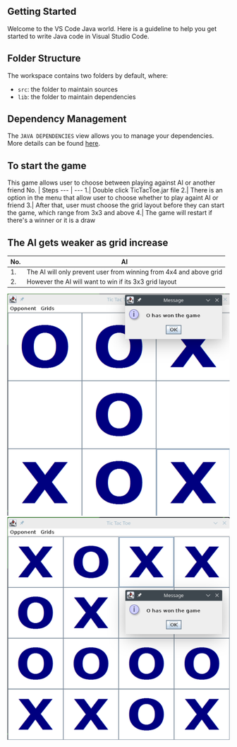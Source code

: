 ## Getting Started

Welcome to the VS Code Java world. Here is a guideline to help you get started to write Java code in Visual Studio Code.

## Folder Structure

The workspace contains two folders by default, where:

- `src`: the folder to maintain sources
- `lib`: the folder to maintain dependencies

## Dependency Management

The `JAVA DEPENDENCIES` view allows you to manage your dependencies. More details can be found [here](https://github.com/microsoft/vscode-java-pack/blob/master/release-notes/v0.9.0.md#work-with-jar-files-directly).

## To start the game

This game allows user to choose between playing against AI or another friend
No. | Steps
--- | ---
1.| Double click TicTacToe.jar file
2.| There is an option in the menu that allow user to choose whether to play againt AI or friend
3.| After that, user must choose the grid layout before they can start the game, which range from 3x3 and above
4.| The game will restart if there's a winner or it is a draw

## The AI gets weaker as grid increase
No. | AI
--- | ---
1.| The AI will only prevent user from winning from 4x4 and above grid
2.| However the AI will want to win if its 3x3 grid layout

![3x3 sample](3x3.png)
![4x4 sample](4x4.png)

